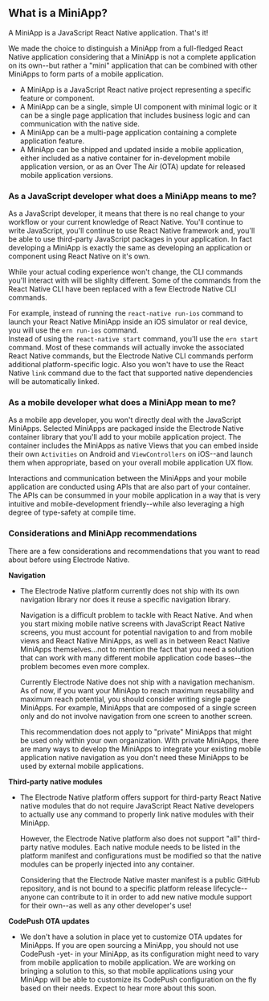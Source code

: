 ## What is a MiniApp?

A MiniApp is a JavaScript React Native application. That's it!  

We made the choice to distinguish a MiniApp from a full-fledged React Native application considering that a MiniApp is not a complete application on its own--but rather a "mini" application that can be combined with other MiniApps to form parts of a mobile application.

* A MiniApp is a JavaScript React native project representing a specific feature or component.  
* A MiniApp can be a single, simple UI component with minimal logic or it can be a single page application that includes business logic and can communication with the native side.  
* A MiniApp can be a multi-page application containing a complete application feature.  
* A MiniApp can be shipped and updated inside a mobile application, either included as a native container for in-development mobile application version, or as an Over The Air (OTA) update for released mobile application versions.

### As a JavaScript developer what does a MiniApp means to me?

As a JavaScript developer, it means that there is no real change to your workflow or your current knowledge of React Native. You'll continue to write JavaScript, you'll continue to use React Native framework and, you'll be able to use third-party JavaScript packages in your application. In fact developing a MiniApp is exactly the same as developing an application or component using React Native on it's own.  

While your actual coding experience won't change, the CLI commands you'll interact with will be slighlty different.
Some of the commands from the React Native CLI have been replaced with a few Electrode Native CLI commands.  

For example, instead of running the `react-native run-ios` command to launch your React Native MiniApp inside an iOS simulator or real device, you will use the `ern run-ios` command.  
Instead of using the `react-native start` command, you'll use the `ern start` command. Most of these commands will actually invoke the associated React Native commands, but the Electrode Native CLI commands perform additional platform-specific logic. Also you won't have to use the React Native `link` command due to the fact that supported native dependencies will be automatically linked.  

### As a mobile developer what does a MiniApp mean to me?

As a mobile app developer, you won't directly deal with the JavaScript MiniApps. Selected MiniApps are packaged inside the Electrode Native container library that you'll add to your mobile application project. The container includes the MiniApps as native Views that you can embed inside their own `Activities` on Android and `ViewControllers` on iOS--and launch them when appropriate, based on your overall mobile application UX flow.

Interactions and communication between the MiniApps and your mobile application are conducted using APIs that are also part of your container. The APIs can be consummed in your mobile application in a way that is very intuitive and mobile-development friendly--while also leveraging a high degree of type-safety at compile time.

### Considerations and MiniApp recommendations

There are a few considerations and recommendations that you want to read about before using Electrode Native.

**Navigation**

* The Electrode Native platform currently does not ship with its own navigation library nor does it reuse a specific navigation library.  

  Navigation is a difficult problem to tackle with React Native. And when you start mixing mobile native screens with JavaScript React Native screens, you must account for potential navigation to and from mobile views and React Native MiniApps, as well as in between React Native MiniApps themselves...not to mention the fact that you need a solution that can work with many different mobile application code bases--the problem becomes even more complex.  

  Currently Electrode Native does not ship with a navigation mechanism. As of now, if you want your MiniApp to reach maximum reusability and maximum reach potential, you should consider writing single page MiniApps. For example, MiniApps that are composed of a single screen only and do not involve navigation from one screen to another screen.  

    This recommendation does not apply to "private" MiniApps that might be used only within your own organization. With private MiniApps, there are many ways to develop the MiniApps to integrate your existing mobile application native navigation as you don't need these MiniApps to be used by external mobile applications.

**Third-party native modules**

* The Electrode Native platform offers support for third-party React Native native modules that do not require JavaScript React Native developers to actually use any command to properly link native modules with their MiniApp.  

  However, the Electrode Native platform also does not support "all" third-party native modules. Each native module needs to be listed in the platform manifest and configurations must be modified so that the native modules can be properly injected into any container.  

  Considering that the Electrode Native master manifest is a public GitHub repository, and is not bound to a specific platform release lifecycle--anyone can contribute to it in order to add new native module support for their own--as well as any other developer's use!

**CodePush OTA updates**

* We don't have a solution in place yet to customize OTA updates for MiniApps. If you are open sourcing a MiniApp, you should not use CodePush -yet- in your MiniApp, as its configuration might need to vary from mobile application to mobile application. We are working on bringing a solution to this, so that mobile applications using your MiniApp will be able to customize its CodePush configuration on the fly based on their needs. Expect to hear more about this soon.
